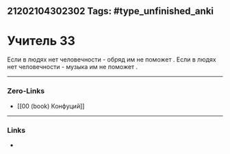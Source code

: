 21202104302302
Tags: #type_unfinished_anki
---
# Учитель 33

Если в людях нет человечности - обряд им не поможет . Если в людях нет человечности - музыка им не поможет .

---
### Zero-Links
- [[00 (book) Конфуций]]
---
### Links
-